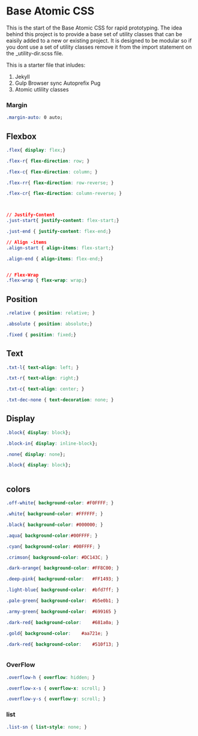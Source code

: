 Base Atomic CSS     
=============================

This is the start of the Base Atomic CSS for rapid prototyping. The idea behind this project is to provide a base set of utility classes that can be eaisily added to a new or existing project. It is designed to be modular so if you dont use a set of utility classes remove it from the import statement on the _utility-dir.scss file. 


This is a starter file that inludes: 
1. Jekyll 
2. Gulp
    Browser sync 
    Autoprefix
    Pug 
3. Atomic utlility classes 


### Margin

```css
.margin-auto: 0 auto; 
```

## Flexbox 

```css
.flex{ display: flex;}

.flex-r{ flex-direction: row; }

.flex-c{ flex-direction: column; }

.flex-rr{ flex-direction: row-reverse; }

.flex-cr{ flex-direction: column-reverse; }



// Justify-Content
.just-start{ justify-content: flex-start;}

.just-end { justify-content: flex-end;}

// Align -items 
.align-start { align-items: flex-start;}

.align-end { align-items: flex-end;}


// Flex-Wrap 
.flex-wrap { flex-wrap: wrap;}

```

## Position
```css
.relative { position: relative; }

.absolute { position: absolute;}

.fixed { position: fixed;}
```

## Text
```css
.txt-l{ text-align: left; }

.txt-r{ text-align: right;}

.txt-c{ text-align: center; }

.txt-dec-none { text-decoration: none; }
```

## Display
```css
.block{ display: block}; 

.block-in{ display: inline-block}; 

.none{ display: none}; 

.block{ display: block}; 



```

## colors
```css
.off-white{ background-color: #F0FFFF; }

.white{ background-color: #FFFFFF; }

.black{ background-color: #000000; }

.aqua{ background-color:#00FFFF; }

.cyan{ background-color: #00FFFF; }

.crimson{ background-color: #DC143C; }

.dark-orange{ background-color: #FF8C00; }

.deep-pink{ background-color: 	#FF1493; }

.light-blue{ background-color: 	#bfd7ff; }

.pale-green{ background-color: 	#b5e0b1; }

.army-green{ background-color: 	#699165 }

.dark-red{ background-color: 	#681a0a; }

.gold{ background-color: 	#aa721e; }

.dark-red{ background-color: 	#510f13; }



```

### OverFlow 
```css
.overflow-h { overflow: hidden; }

.overflow-x-s { overflow-x: scroll; }

.overflow-y-s { overflow-y: scroll; }
```


### list
```css
.list-sn { list-style: none; }
```